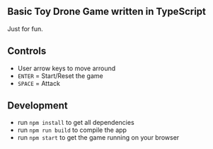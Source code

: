 ## Basic Toy Drone Game written in TypeScript
Just for fun.

## Controls
 - User arrow keys to move arround
 - `ENTER` = Start/Reset the game
 - `SPACE` = Attack

## Development
 - run `npm install` to get all dependencies
 - run `npm run build` to compile the app
 - run `npm start` to get the game running on your browser
